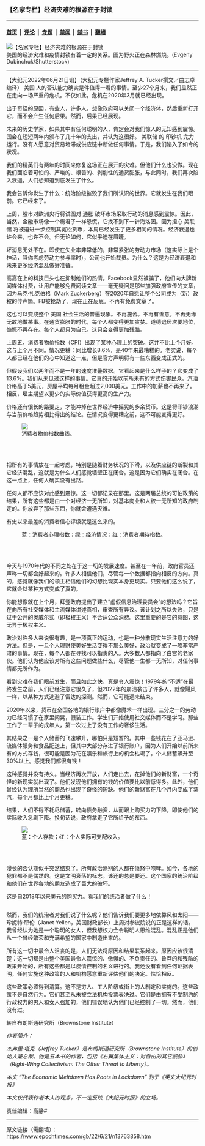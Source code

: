 ### 【名家专栏】经济灾难的根源在于封锁

---

#### [首页](../../../..?n13763858) &nbsp;|&nbsp; [评论](../../../../../epoch-comment?n13763858) &nbsp;|&nbsp; [专题](../../../../../epoch-special?n13763858) &nbsp;|&nbsp; [禁闻](../../../../../epoch-news?n13763858) &nbsp;|&nbsp; [禁书](../../../../../books?n13763858) &nbsp;|&nbsp; [翻墙](https://github.com/gfw-breaker/nogfw/blob/master/README.md?n13763858)


<div><img alt="【名家专栏】经济灾难的根源在于封锁" class="attachment-djy_600_400 size-djy_600_400 wp-post-image" src="https://i.epochtimes.com/assets/uploads/2022/06/id13764292-shutterstock_56497564-700x420-600x400.jpg"/>
<div class="caption">
 美国的经济灾难和疫情封锁有着一定的关系。图为野火正在森林燃烧。(Evgeny Dubinchuk/Shutterstock)
</div></div><hr/><div class="post_content" id="artbody" itemprop="articleBody">
 <!-- article content begin -->
 <p>
  【大纪元2022年06月21日讯】（大纪元专栏作家Jeffrey A. Tucker撰文／曲志卓编译）
  <ok href="https://www.epochtimes.com/gb/tag/%E7%BE%8E%E5%9B%BD.html">
   美国
  </ok>
  人的否认能力确实是件值得一看的事情。至少27个月来，我们显然正在走向一场严重的危机。不仅如此，危机在2020年3月就已经出现。
 </p>
 <p>
  出于奇怪的原因，有些人，许多人，想像政府可以关闭一个经济体，然后重新打开它，而不会产生任何后果。然而，后果已经展现。
 </p>
 <p>
  未来的历史学家，如果其中有任何聪明的人，肯定会对我们惊人的无知感到震惊。国会在短短两年内颁布了几十年的支出，并认为这很好。
  <ok href="https://www.epochtimes.com/gb/tag/%E7%BE%8E%E8%81%94%E5%82%A8.html">
   美联储
  </ok>
  的
  <ok href="https://www.epochtimes.com/gb/tag/%E5%8D%B0%E9%92%9E%E6%9C%BA.html">
   印钞机
  </ok>
  完力运行。没有人愿意对贸易堵滞或供应链中断做任何事情。于是，我们陷入了如今的状况。
 </p>
 <p>
  我们的精英们有两年的时间来修复这场正在展开的灾难。但他们什么也没做。现在我们面临着可怕的、严峻的、艰苦的、剥削性的通货膨胀，与此同时，我们再次陷入衰退，人们想知道到底发生了什么。
 </p>
 <p>
  我会告诉你发生了什么：统治阶级摧毁了我们所认识的世界。它就发生在我们眼前。它已经来了。
 </p>
 <p>
  上周，股市对欧洲央行将试图对
  <ok href="https://www.epochtimes.com/gb/tag/%E9%80%9A%E8%83%80.html">
   通胀
  </ok>
  破坏市场采取行动的消息感到震惊。因此，当然，金融市场像一个瘾君子一样恐慌，它找不到下一针海洛因。因为担心
  <ok href="https://www.epochtimes.com/gb/tag/%E7%BE%8E%E8%81%94%E5%82%A8.html">
   美联储
  </ok>
  将被迫进一步控制其宽松货币，本周已经发生了更多相同的情况。经济衰退也许会来，也许不会。但无论如何，它似乎迫在眉睫。
 </p>
 <p>
  坏消息无处不在。即使在失业率非常低的，非常紧张的劳动力市场（这实际上是个神话，当你考虑劳动力参与率时），公司也开始裁员。为什么？这是为经济衰退和未来更多经济混乱做好准备。
 </p>
 <p>
  高高在上的科技巨头也在抑制他们的热情。Facebook显然被骗了，他们向大牌新闻媒体付费，让用户能够免费阅读文章——毫无疑问是那些加强政府宣传的文章，因为马克‧扎克伯格（Mark Zuckerberg）在2020年自愿让整个公司成为（新）政权的传声筒。FB被抢劫了，现在正在反思。不再有免费文章了。
 </p>
 <p>
  这也可以变成整个
  <ok href="https://www.epochtimes.com/gb/tag/%E7%BE%8E%E5%9B%BD.html">
   美国
  </ok>
  社会生活的普遍现象。不再施舍。不再有善意。不再无缘无故地做某事。在通货膨胀的时代，每个人都变得更加贪婪。道德退居次要地位，慷慨不再存在。每个人都只为自己。这只会变得更加残酷。
 </p>
 <p>
  上周五，消费者物价指数（CPI）出现了某种心理上的突破。这并不比上个月好。这与上个月不同。情况更糟：同比增长8.6%，是40年来最糟糕的。老实说，每个人都已经在他们的心中知道这一点，但是官方声明将有一些东西变成正式的。
 </p>
 <p>
  但假设我们以两年而不是一年的速度堆叠数据。它看起来是什么样子的？它变成了13.6%。我们从未见过这样的事情。它真的开始以前所未有的方式伤害民众。汽油价格高于5美元，房屋平均每月租金超过2,000美元。工作中的加薪也不再来了。相反，雇主期望以更少的实际价值获得更高的生产力。
 </p>
 <p>
  价格还有很长的路要走，才能冲掉在世界经济中摇晃的多余货币。这是将印钞浪潮与当前价格趋势相比得出的结论。在情况变得更糟之前，这不可能变得更好。
 </p>
 <figure class="wp-caption aligncenter" style="width: 603px">
  <ok href=" https://img.theepochtimes.com/assets/uploads/2022/06/15/1-Screen-Shot-2022-06-13-at-3.13.25-PM-1200x798.jpg" rel="noreferrer noopener" target="_blank">
   <img class="" src="https://img.theepochtimes.com/assets/uploads/2022/06/15/1-Screen-Shot-2022-06-13-at-3.13.25-PM-1200x798.jpg"/>
  </ok>
  <br/><figcaption class="wp-caption-text">
   消费者物价指数曲线。
  </figcaption><br/>
 </figure><br/>
 <p>
  把所有的事情放在一起考虑，特别是随着财务状况的下滑，以及供应链的断裂和其它经济混乱，这就是为什么人们感觉墙壁正在闭合。这是因为它们确实在闭合。在这一点上，任何人确实没有出路。
 </p>
 <p>
  任何人都不应该对此感到震惊。这一切都记录在那里。这是两届总统的可怕政策的结果，所有这些都是由一个对经济一无所知，对基本商业和人权一无所知的政府制定的。你放弃了那些东西，你就会遭遇灾难。
 </p>
 <p>
  有史以来最差的消费者信心评级就是这么来的。
 </p>
 <figure aria-describedby="caption-attachment-13764294" class="wp-caption aligncenter" id="attachment_13764294" style="width: 540px">
  <ok href="https://i.epochtimes.com/assets/uploads/2022/06/id13764294-2-gdp-061022-img2.jpg" target="_blank">
   <img alt="" class="size-full wp-image-13764294" src="https://i.epochtimes.com/assets/uploads/2022/06/id13764294-2-gdp-061022-img2.jpg"/>
  </ok>
  <br/><figcaption class="wp-caption-text" id="caption-attachment-13764294">
   蓝：消费者心理指数；绿：经济情况；红：消费者期待指数。
  </figcaption><br/>
 </figure><br/>
 <p>
  今天与1970年代的不同之处在于这一切的发展速度。甚至在一年前，政府官员还声称一切都会好起来的。许多人相信他们，尽管每一个数据都指向相反的方向。真的，感觉就像我们的领主相信他们的幻想比现实本身更现实。只要他们这么说了，它就会以某种方式变成了真的。
 </p>
 <p>
  你能想像就在上个月，拜登政府提出了建立“虚假信息治理委员会”的想法吗？它旨在向所有社交媒体和主流媒体讲述真相，审查所有异议。该计划之所以失败，只是过于公开的奥威尔式（即极权主义）不合适公众消费。这里重要的是它的意图，这无异于极权主义。
 </p>
 <p>
  政治对许多人来说很有趣，是一项真正的运动，也是一种分散现实生活注意力的好方法。但是，一旦个人理财使美好生活变得不那么美好，政治就变成了一项非常严肃的事情。现在，每个人都在寻找可以指责的人。大多数人都指向了白宫的老家伙。他们认为他应该对所有这些问题做些什么，尽管他一生都一无所知，对任何事情都无所作为。
 </p>
 <p>
  看到灾难在我们眼前发生，而且如此之快，真是令人震惊！1979年的“不适”在最终发生之前，人们已经注意它很久了，但2022年的崩溃袭击了许多人，就像飓风一样，以某种方式逃避了雷达的探测。然而，它可能远未结束。
 </p>
 <p>
  2020年以来，货币在全国各地的银行账户中都像魔术一样出现。三分之一的劳动力已经习惯了在家里闲晃，假装工作。学生们开始使用社交媒体而不是学习。那些工作了一辈子的成年人，第一次过上了没有工作的奢侈生活。
 </p>
 <p>
  其结果之一是个人储蓄的飞速攀升，哪怕只是短暂的。其中一些钱花在了亚马逊、流媒体服务和食品配送上，但其中大部分存进了银行账户，因为人们开始以前所未有的方式存钱，很可能是因为花在娱乐和旅行上的机会枯竭了。个人储蓄飙升至30%以上。感觉我们都很有钱！
 </p>
 <p>
  这种感觉并没有持久。当经济再次开放，人们走出去，花掉他们的新财富，一个奇怪的新现实就出现了。他们发现他们拥有的钱的价值要比以前低得多。此外，他们曾经认为理所当然的商品也出现了奇怪的短缺。他们的新财富在几个月内变成了蒸汽，每个月都比上个月更糟。
 </p>
 <p>
  结果，人们不得不耗尽储蓄，转向债务融资，从而跟上购买力的下降，即使他们的实际收入急剧下降。换句话说，政府拿走了它所给予的东西。
 </p>
 <figure class="wp-caption aligncenter" style="width: 612px">
  <ok href=" https://img.theepochtimes.com/assets/uploads/2022/06/15/3-Screen-Shot-2022-06-11-at-3.23.06-PM-1200x787.jpg" rel="noreferrer noopener" target="_blank">
   <img class="" src="https://img.theepochtimes.com/assets/uploads/2022/06/15/3-Screen-Shot-2022-06-11-at-3.23.06-PM-1200x787.jpg"/>
  </ok>
  <br/><figcaption class="wp-caption-text">
   蓝：个人存款；红：个人实际可支配收入。
  </figcaption><br/>
 </figure><br/>
 <p>
  漫长的否认期似乎突然结束了。所有政治派别的人都在愤怒中咆哮。如今，各地的犯罪都不是偶然的。这是文明衰落的标志。该还的总是要还。这个国家的统治阶级和他们在世界各地的朋友造成了巨大的破坏。
 </p>
 <p>
  这是自2018年以来美元的购买力。看我们的统治者做了什么！
 </p>
 <p>
  <ok href="https://i.epochtimes.com/assets/uploads/2022/06/id13764316-4-Screen-Shot-2022-06-13-at-4.05.24-PM-1200x572.jpg">
   <img alt="" class="aligncenter size-large wp-image-13764316" src="https://i.epochtimes.com/assets/uploads/2022/06/id13764316-4-Screen-Shot-2022-06-13-at-4.05.24-PM-1200x572-600x286.jpg"/>
  </ok>
 </p>
 <p>
  然而，我们的统治者对我们说了什么呢？他们告诉我们要更多地依靠风和太阳——珍妮特‧耶伦（Janet Yellen，美国财政部长）上周对参议院说的正是这样的话。我曾经认为她是一个聪明的女人，但我想权力会令聪明人思维混乱。混乱正是他们从一个曾经繁荣和充满希望的国家中制造出来的。
 </p>
 <p>
  所有这一切中最令人沮丧的是，人们无法将原因和结果联系起来。原因应该很清楚：这一切都是由整个美国最令人震惊的、傲慢的、不负责任的、鲁莽的和残酷的政策开始的，所有这些都是以疫情控制的名义进行的。我还没有看到任何证据表明，任何实施这种政策的人和机构愿意重新评估他们的决定。恰恰相反。
 </p>
 <p>
  这些政策必须得到清算。这不是穷人、工人阶级或街上的人制定和实施的。这些政策不是自然行为。它们甚至从未被立法机构投票表决过。它们是由拥有不受制约的行政权力的男人和女人强加的，他们错误地认为他们已经控制了一切。然而，他们没有过。
 </p>
 <p>
  转自布朗斯通研究所（Brownstone Institute）
 </p>
 <p>
  <em>
   作者简介：
  </em>
 </p>
 <p>
  <em>
   杰弗里‧塔克（Jeffrey Tucker）是布朗斯通研究所（Brownstone Institute）的创始人兼总裁。他是五本书的作者，包括《右翼集体主义：对自由的其它威胁》（Right-Wing Collectivism: The Other Threat to Liberty）。
  </em>
 </p>
 <p>
  <em>
   本文
   <ok href="https://www.theepochtimes.com/the-economic-meltdown-has-roots-in-lockdown_4535406.html" rel="noopener noreferrer" target="_blank">
    “The Economic Meltdown Has Roots in Lockdown”
   </ok>
   刊于《英文大纪元时报》
  </em>
 </p>
 <p>
  <em>
   本文仅代表作者本人的观点，不一定反映《大纪元时报》的立场。
  </em>
 </p>
 <p>
  责任编辑：高静#
 </p>
 <!-- article content end -->
 <div id="below_article_ad">
 </div>
</div>


---

原文链接（需翻墙）：https://www.epochtimes.com/gb/22/6/21/n13763858.htm